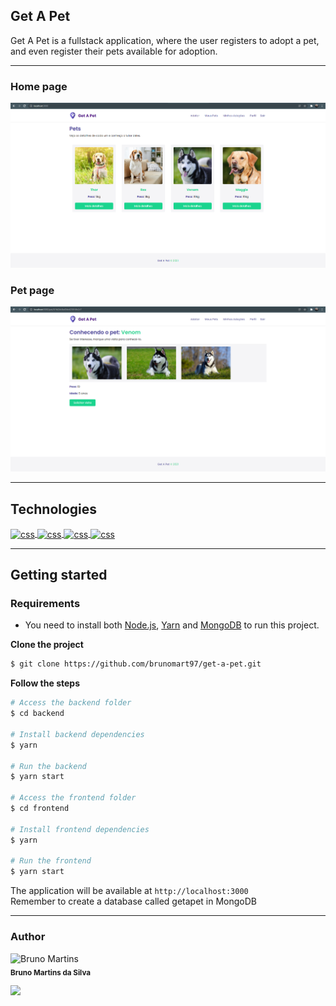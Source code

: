## Get A Pet

Get A Pet is a fullstack application, where the user registers to adopt a pet, and even register their pets available for adoption.

---

### Home page

![Get A Pet preview](.github/screenshot1.png)

### Pet page

![Get A Pet preview](.github/screenshot2.png)

---

## Technologies

<div style="display: inline_block">
  <a href="https://reactjs.org/" target="_blank">
    <img align="center" alt="css" height="50" width="60" src="https://cdn.jsdelivr.net/gh/devicons/devicon/icons/react/react-original.svg" />
  </a>
  <a href="https://nodejs.org/" target="_blank">
    <img align="center" alt="css" height="50" width="60" src="https://cdn.jsdelivr.net/gh/devicons/devicon/icons/nodejs/nodejs-original.svg" />
  </a>
  <a href="https://expressjs.com/" target="_blank">
    <img align="center" alt="css" height="50" width="60" src="https://cdn.jsdelivr.net/gh/devicons/devicon/icons/express/express-original.svg" />
  </a>
  <a href="https://www.mongodb.com/" target="_blank">
    <img align="center" alt="css" height="50" width="60" src="https://cdn.jsdelivr.net/gh/devicons/devicon/icons/mongodb/mongodb-original.svg" />
  </a>
</div>

---

## Getting started

### Requirements

- You need to install both [Node.js](https://nodejs.org/en/download/), [Yarn](https://yarnpkg.com/) and [MongoDB](https://www.mongodb.com/) to run this project.

**Clone the project**

```bash
$ git clone https://github.com/brunomart97/get-a-pet.git
```

**Follow the steps**

```bash
# Access the backend folder
$ cd backend

# Install backend dependencies
$ yarn

# Run the backend
$ yarn start

# Access the frontend folder
$ cd frontend

# Install frontend dependencies
$ yarn

# Run the frontend
$ yarn start
```

The application will be available at `http://localhost:3000`\
Remember to create a database called getapet in MongoDB

---

### Author

<p>
  <img src="https://avatars.githubusercontent.com/u/67600534?s=400&u=f18f738419f1c958e360233276004077724791ec&v=4" width="100px;" alt="Bruno Martins"/>
  <br />
  <sub><strong>Bruno Martins da Silva</strong></sub>
</p>

<a href="https://www.linkedin.com/in/brunomart97" target="_blank">
  <img src="https://img.shields.io/badge/-LinkedIn-%230077B5?style=for-the-badge&logo=linkedin&logoColor=white" target="_blank">
</a>
